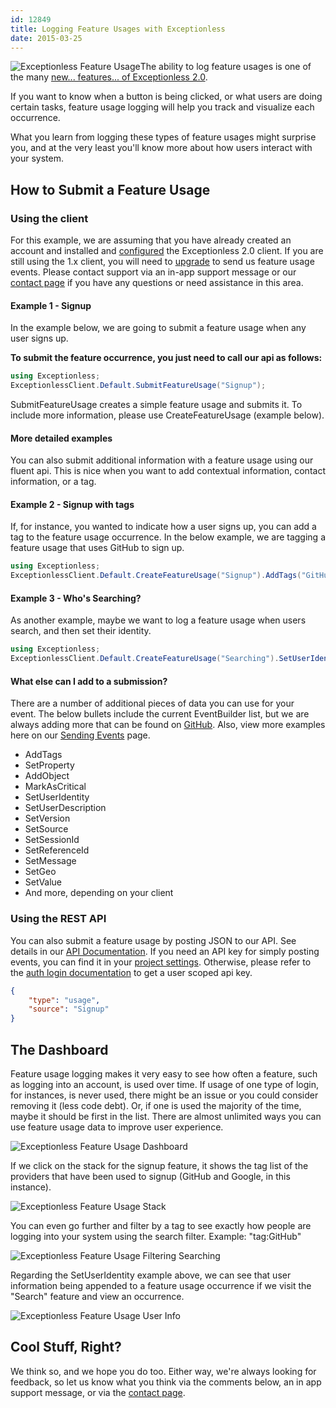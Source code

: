 ```yaml
---
id: 12849
title: Logging Feature Usages with Exceptionless
date: 2015-03-25
---
```

![Exceptionless Feature Usage](/assets/img/news/feature-usage.png)The ability to log feature usages is one of the many <a title="Exceptionless 2.0 Launch Article" href="/its-go-time-exceptionless-2-0-launched/" target="_blank" rel="noopener noreferrer">new... features... of Exceptionless 2.0</a>.

If you want to know when a button is being clicked, or what users are doing certain tasks, feature usage logging will help you track and visualize each occurrence.

What you learn from logging these types of feature usages might surprise you, and at the very least you'll know more about how users interact with your system.<!--more-->

## How to Submit a Feature Usage

### Using the client

For this example, we are assuming that you have already created an account and installed and <a title="Configure Exceptionless" href="https://github.com/exceptionless/Exceptionless.Net/wiki/Configuration" target="_blank" rel="noopener noreferrer">configured</a> the Exceptionless 2.0 client. If you are still using the 1.x client, you will need to <a title="Upgrade Exceptionless Client" href="https://github.com/exceptionless/Exceptionless.Net/wiki/Upgrading" target="_blank" rel="noopener noreferrer">upgrade</a> to send us feature usage events. Please contact support via an in-app support message or our <a title="Contact Exceptionless" href="/contact/" target="_blank" rel="noopener noreferrer">contact page</a> if you have any questions or need assistance in this area.

#### Example 1 - Signup

In the example below, we are going to submit a feature usage when any user signs up.

**To submit the feature occurrence, you just need to call our api as follows:**

```cs
using Exceptionless;
ExceptionlessClient.Default.SubmitFeatureUsage("Signup");
```

SubmitFeatureUsage creates a simple feature usage and submits it. To include more information, please use CreateFeatureUsage (example below).

#### More detailed examples

You can also submit additional information with a feature usage using our fluent api. This is nice when you want to add contextual information, contact information, or a tag.

#### Example 2 - Signup with tags

If, for instance, you wanted to indicate how a user signs up, you can add a tag to the feature usage occurrence. In the below example, we are tagging a feature usage that uses GitHub to sign up.

```cs
using Exceptionless;
ExceptionlessClient.Default.CreateFeatureUsage("Signup").AddTags("GitHub").Submit();
```

#### Example 3 - Who's Searching?

As another example, maybe we want to log a feature usage when users search, and then set their identity.

```cs
using Exceptionless;
ExceptionlessClient.Default.CreateFeatureUsage("Searching").SetUserIdentity("John Smith");
```

#### What else can I add to a submission?

There are a number of additional pieces of data you can use for your event. The below bullets include the current EventBuilder list, but we are always adding more that can be found on <a title="Exceptionless EventBuilder.cs" href="https://github.com/exceptionless/Exceptionless.Net/blob/master/src/Exceptionless/EventBuilder.cs" target="_blank" rel="noopener noreferrer">GitHub</a>. Also, view more examples here on our <a title="Send Exceptionless Events" href="https://github.com/exceptionless/Exceptionless.Net/wiki/Sending-Events" target="_blank" rel="noopener noreferrer">Sending Events</a> page.

* AddTags
* SetProperty
* AddObject
* MarkAsCritical
* SetUserIdentity
* SetUserDescription
* SetVersion
* SetSource
* SetSessionId
* SetReferenceId
* SetMessage
* SetGeo
* SetValue
* And more, depending on your client

### Using the REST API

You can also submit a feature usage by posting JSON to our API. See details in our <a title="Exceptionless JSON Post API Documentation" href="https://api.exceptionless.io/docs/index.html#!/Event/Event_Post" target="_blank" rel="noopener noreferrer">API Documentation</a>. If you need an API key for simply posting events, you can find it in your <a title="Exceptionless" href="https://be.exceptionless.io" target="_blank" rel="noopener noreferrer">project settings</a>. Otherwise, please refer to the <a title="Exceptionless Auth Login API Documentation" href="https://api.exceptionless.io/docs/index.html#!/Auth/Auth_Login" target="_blank" rel="noopener noreferrer">auth login documentation</a> to get a user scoped api key.

```json
{
    "type": "usage",
    "source": "Signup"
}
```

## The Dashboard

Feature usage logging makes it very easy to see how often a feature, such as logging into an account, is used over time. If usage of one type of login, for instances, is never used, there might be an issue or you could consider removing it (less code debt). Or, if one is used the majority of the time, maybe it should be first in the list. There are almost unlimited ways you can use feature usage data to improve user experience.

![Exceptionless Feature Usage Dashboard](/assets/img/news/feature-usage-dashboard-1024x603.png)

If we click on the stack for the signup feature, it shows the tag list of the providers that have been used to signup (GitHub and Google, in this instance).

![Exceptionless Feature Usage Stack](/assets/img/news/feature-usage-stack-tags.png)

You can even go further and filter by a tag to see exactly how people are logging into your system using the search filter. Example: "tag:GitHub"

![Exceptionless Feature Usage Filtering Searching](/assets/img/news/feature-usage-tag-github.png)

Regarding the SetUserIdentity example above, we can see that user information being appended to a feature usage occurrence if we visit the "Search" feature and view an occurrence.

![Exceptionless Feature Usage User Info](/assets/img/news/feature-usage-searching-userID.png)

## Cool Stuff, Right?

We think so, and we hope you do too. Either way, we're always looking for feedback, so let us know what you think via the comments below, an in app support message, or via the [contact page](/contact/ "Contact Exceptionless").
